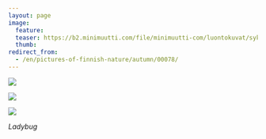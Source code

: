 ```yaml
---
layout: page
image:
  feature:
  teaser: https://b2.minimuutti.com/file/minimuutti-com/luontokuvat/syksy/2/DS32001_-245px.jpg
  thumb:
redirect_from:
  - /en/pictures-of-finnish-nature/autumn/00078/
---
```


![](https://b2.minimuutti.com/file/minimuutti-com/luontokuvat/syksy/2/DS31952-800px.jpg)

![](https://b2.minimuutti.com/file/minimuutti-com/luontokuvat/syksy/2/DS32001-800px.jpg)

![](https://b2.minimuutti.com/file/minimuutti-com/luontokuvat/syksy/2/DS32000-800px.jpg)

*Ladybug*
